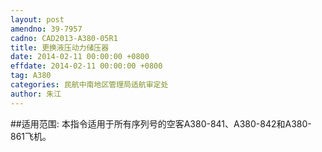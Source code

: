 ```yaml
---
layout: post
amendno: 39-7957
cadno: CAD2013-A380-05R1
title: 更换液压动力储压器
date: 2014-02-11 00:00:00 +0800
effdate: 2014-02-11 00:00:00 +0800
tag: A380
categories: 民航中南地区管理局适航审定处
author: 朱江
---
```


##适用范围:
本指令适用于所有序列号的空客A380-841、A380-842和A380-861飞机。

